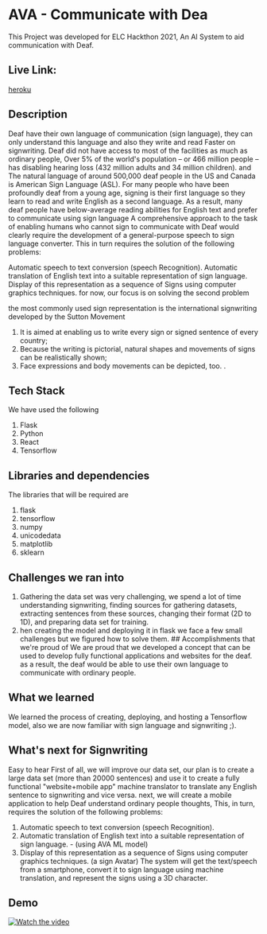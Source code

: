 # AVA - Communicate with Dea

This Project was developed for ELC Hackthon 2021, An AI System to aid communication with Deaf.

## Live Link:
[heroku](https://pacific-refuge-24298.herokuapp.com/)

## Description

Deaf have their own language of communication (sign language), they can only understand this language and also they write and read Faster on signwriting. Deaf did not have access to most of the facilities as much as ordinary people, Over 5% of the world's population – or 466 million people – has disabling hearing loss (432 million adults and 34 million children). and The natural language of around 500,000 deaf people in the US and Canada is American Sign Language (ASL). For many people who have been profoundly deaf from a young age, signing is their first language so they learn to read and write English as a second language. As a result, many deaf people have below-average reading abilities for English text and prefer to communicate using sign language A comprehensive approach to the task of enabling humans who cannot sign to communicate with Deaf would clearly require the development of a general-purpose speech to sign language converter. This in turn requires the solution of the following problems:

Automatic speech to text conversion (speech Recognition). Automatic translation of English text into a suitable representation of sign language. Display of this representation as a sequence of Signs using computer graphics techniques. for now, our focus is on solving the second problem

the most commonly used sign representation is the international signwriting developed by the Sutton Movement

 1) It is aimed at enabling us to write every sign or signed sentence of every country;
 2) Because the writing is pictorial, natural shapes and movements of signs can be realistically shown;
 3) Face expressions and body movements can be depicted, too.
.

## Tech Stack
We have used the following
1) Flask
2) Python
3) React
4) Tensorflow

## Libraries and dependencies
The libraries that will be required are
1) flask
2) tensorflow
3) numpy
4) unicodedata
5) matplotlib
6) sklearn

## Challenges we ran into

1) Gathering the data set was very challenging, we spend a lot of time understanding signwriting, finding sources for gathering datasets, extracting sentences from these sources, changing their format (2D to 1D), and preparing data set for training.
2) hen creating the model and deploying it in flask we face a few small challenges but we figured how to solve them. ## Accomplishments that we're proud of We are proud that we developed a concept that can be used to develop fully functional applications and websites for the deaf. as a result, the deaf would be able to use their own language to communicate with ordinary people. 
## What we learned 
We learned the process of creating, deploying, and hosting a Tensorflow model, also we are now familiar with sign language and signwriting ;). 
## What's next for Signwriting
Easy to hear First of all, we will improve our data set, our plan is to create a large data set (more than 20000 sentences) and use it to create a fully functional "website+mobile app" machine translator to translate any English sentence to signwriting and vice versa. next, we will create a mobile application to help Deaf understand ordinary people thoughts, This, in turn, requires the solution of the following problems:
  1) Automatic speech to text conversion (speech Recognition).
  2) Automatic translation of English text into a suitable representation of sign language. - (using AVA ML model)
  3) Display of this representation as a sequence of Signs using computer graphics techniques. (a sign Avatar) The system will get the text/speech from a smartphone, convert it to        sign language using machine translation, and represent the signs using a 3D character.

## Demo
[![Watch the video](https://img.youtube.com/vi/zHn95iAsg2Y/maxresdefault.jpg)](https://www.youtube.com/embed/zHn95iAsg2Y)
